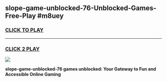 
## slope-game-unblocked-76-Unblocked-Games-Free-Play #m8uey
<h3>
<a href="https://us.freeplayer.one?title=slope-game-unblocked-76&ref=9M">CLICK TO PLAY</a></h3>
<hr>

<h3>
<a href="https://us.freeplayer.one?title=slope-game-unblocked-76&ref=9M">CLICK 2 PLAY</a>
  
</h3>

<a href="https://us.freeplayer.one?title=slope-game-unblocked-76&ref=9M"><img src="https://clearcache.store/games.png"></a>


**slope-game-unblocked-76 games unblocked: Your Gateway to Fun and Accessible Online Gaming**
